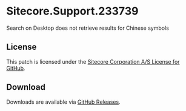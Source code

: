 # Sitecore.Support.233739
Search on Desktop does not retrieve results for Chinese  symbols

## License  
This patch is licensed under the [Sitecore Corporation A/S License for GitHub](https://github.com/sitecoresupport/Sitecore.Support.233739/blob/master/LICENSE).  

## Download  
Downloads are available via [GitHub Releases](https://github.com/sitecoresupport/Sitecore.Support.233739/releases).  
